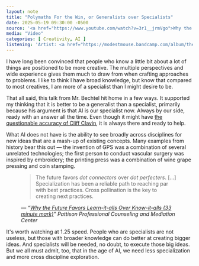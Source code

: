 ```yaml
---
layout: note
title: "Polymaths For the Win, or Generalists over Specialists"
date: 2025-05-19 09:30:00 -0500
source: '<a href="https://www.youtube.com/watch?v=3r1__jrmVgo">Why the Future Favors Learn-it-alls Over Know-it-alls</a>, Mike Bechtel, Chief Futurist at Deloitte Consulting at SXSW. March 18, 2025'
media: "Video"
categories: [ Creativity, AI ]
listening: 'Artist: <a href="https://modestmouse.bandcamp.com/album/the-moon-antarctica">Modest Mouse</a>; Album: The Moon & Antarctica'
---
```


I have long been convinced that people who know a little bit about a lot of things are positioned to be more creative. The multiple perspectives and wide experience gives them much to draw from when crafting approaches to problems. I like to think I have broad knowledge, but know that compared to most creatives, I am more of a specialist than I might desire to be.

That all said, this talk from Mr. Bechtel hit home in a few ways. It supported my thinking that it is better to be a generalist than a specialist, primarily because his argument is that AI is our specialist now. Always by our side, ready with an answer all the time. Even though it might have [the questionable accuracy of Cliff Clavin](https://en.wikipedia.org/wiki/Cliff_Clavin), it is always there and ready to help.

What AI does not have is the ability to see broadly across disciplines for new ideas that are a mash-up of existing concepts. Many examples from history bear this out — the invention of GPS was a combination of several unrelated technologies; the first person to conduct vascular surgery was inspired by embroidery; the printing press was a combination of wine grape pressing and coin stamping.

<figure>
  <blockquote class="quote">
    <p>The future favors <i>dot connectors</i> over <i>dot perfecters</i>. […] Specialization has been a reliable path to reaching par with best practices. Cross pollination is the key to creating next practices.</p>
  </blockquote>
  <figcaption>— <cite>“<a href="https://youtu.be/3r1__jrmVgo?si=Pbip61L_5pnYA32E&t=1978">Why the Future Favors Learn-it-alls Over Know-it-alls (33 minute mark)</a>” Pattison Professional Counseling and Mediation Center</cite></figcaption>
</figure>

It's worth watching at 1.25 speed. People who are specialists are not useless, but those with broader knowledge can do better at creating bigger ideas. And specialists will be needed, no doubt, to execute those big ideas. But we all must admit, too, that in the age of AI, we need less specialization and more cross discipline exploration.

